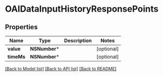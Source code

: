 # OAIDataInputHistoryResponsePoints

## Properties
Name | Type | Description | Notes
------------ | ------------- | ------------- | -------------
**value** | **NSNumber*** |  | [optional] 
**timeMs** | **NSNumber*** |  | [optional] 

[[Back to Model list]](../README.md#documentation-for-models) [[Back to API list]](../README.md#documentation-for-api-endpoints) [[Back to README]](../README.md)


